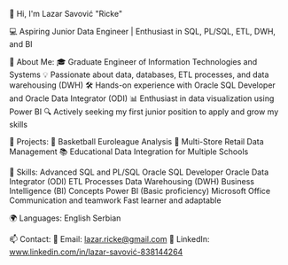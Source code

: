 👋 Hi, I'm Lazar Savović "Ricke"

💻 Aspiring Junior Data Engineer | Enthusiast in SQL, PL/SQL, ETL, DWH, and BI

🚀 About Me:
🎓 Graduate Engineer of Information Technologies and Systems
💡 Passionate about data, databases, ETL processes, and data warehousing (DWH)
🛠️ Hands-on experience with Oracle SQL Developer and Oracle Data Integrator (ODI)
📊 Enthusiast in data visualization using Power BI
🔍 Actively seeking my first junior position to apply and grow my skills

🌟 Projects:
🏀 Basketball Euroleague Analysis
🏬 Multi-Store Retail Data Management
📚 Educational Data Integration for Multiple Schools

🔧 Skills:
Advanced SQL and PL/SQL
Oracle SQL Developer
Oracle Data Integrator (ODI)
ETL Processes
Data Warehousing (DWH)
Business Intelligence (BI) Concepts
Power BI (Basic proficiency)
Microsoft Office
Communication and teamwork
Fast learner and adaptable

🌍 Languages:
English
Serbian

📫 Contact:
📧 Email: lazar.ricke@gmail.com
💼 LinkedIn: www.linkedin.com/in/lazar-savović-838144264
